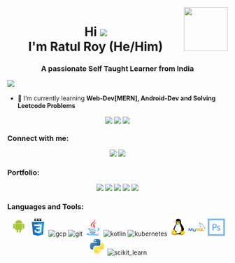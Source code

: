 
<img src="https://github-profile-trophy.vercel.app/?username=royal-programmer&title=Commits&column=1&theme=dark_lover" align="right" height="100" width="100" />
<h1 align="center">Hi <img src="https://media.giphy.com/media/hvRJCLFzcasrR4ia7z/giphy.gif" width="25px"> <br> I'm Ratul Roy (He/Him)</h1>
<h3 align="center">A passionate Self Taught Learner from India</h3>

![](https://komarev.com/ghpvc/?username=royal-programmer&style=plastic)

- 🌱 I’m currently learning **Web-Dev[MERN], Android-Dev and Solving Leetcode Problems**


<p align=center>
<img align="center" src="http://github-profile-summary-cards.vercel.app/api/cards/profile-details?username=royal-programmer&theme=github_dark">
<img align=center src="http://github-profile-summary-cards.vercel.app/api/cards/stats?username=vishnudas-bluefox&theme=github_dark"/>
<img align=center src="http://github-profile-summary-cards.vercel.app/api/cards/repos-per-language?username=royal-programmer&theme=github_dark"/>
</p>

<h3>Connect with me:</h3>
<p align=center>
<a href="https://www.linkedin.com/in/royal-programmer/" target="blank">
  <img src="https://raw.githubusercontent.com/rahuldkjain/github-profile-readme-generator/master/src/images/icons/Social/linked-in-alt.svg"
    height="30" /></a>
<a href="https://www.instagram.com/_royalprogrammer.dev/" target="blank">
  <img src="https://raw.githubusercontent.com/rahuldkjain/github-profile-readme-generator/master/src/images/icons/Social/instagram.svg" 
    height="30" /></a>
</p>

<h3>Portfolio:</h3>
<p align=center>
  <a href="https://stackoverflow.com/users/22394141/royal-programmer" target="blank">
  <img src="https://raw.githubusercontent.com/rahuldkjain/github-profile-readme-generator/master/src/images/icons/Social/stack-overflow.svg" 
    height="30" /></a>
  <a href="https://www.kaggle.com/royalprogrammer" target="blank">
  <img src="https://raw.githubusercontent.com/rahuldkjain/github-profile-readme-generator/master/src/images/icons/Social/kaggle.svg" 
    height="30" /></a>
  <a href="https://www.hackerrank.com/royal_programmer" target="blank">
  <img src="https://raw.githubusercontent.com/rahuldkjain/github-profile-readme-generator/master/src/images/icons/Social/hackerrank.svg" 
    height="30" /></a>
<a href="https://leetcode.com/royal_programmer/" target="blank">
  <img src="https://raw.githubusercontent.com/rahuldkjain/github-profile-readme-generator/master/src/images/icons/Social/leet-code.svg" 
    height="30" /></a>
<a href="https://auth.geeksforgeeks.org/user/royal_programmer" target="blank">
  <img src="https://raw.githubusercontent.com/rahuldkjain/github-profile-readme-generator/master/src/images/icons/Social/geeks-for-geeks.svg" 
    height="30" /></a>
</p>


<h3>Languages and Tools:</h3>
<p align=center>
  <img src="https://raw.githubusercontent.com/devicons/devicon/master/icons/android/android-original-wordmark.svg" 
    alt="android" height="40"/>
  <img src="https://raw.githubusercontent.com/devicons/devicon/master/icons/css3/css3-original-wordmark.svg" 
    alt="css3" height="40"/>
  <img src="https://www.vectorlogo.zone/logos/google_cloud/google_cloud-icon.svg" 
    alt="gcp" height="40"/>
  <img src="https://www.vectorlogo.zone/logos/git-scm/git-scm-icon.svg" 
    alt="git" height="40"/>
  <img src="https://raw.githubusercontent.com/devicons/devicon/master/icons/java/java-original.svg" 
    alt="java" height="40"/>
  <img src="https://www.vectorlogo.zone/logos/kotlinlang/kotlinlang-icon.svg" 
    alt="kotlin" height="30"/>  
  <img src="https://www.vectorlogo.zone/logos/kubernetes/kubernetes-icon.svg" 
    alt="kubernetes" height="40"/>
  <img src="https://raw.githubusercontent.com/devicons/devicon/master/icons/linux/linux-original.svg" 
    alt="linux" height="40"/>
  <img src="https://raw.githubusercontent.com/devicons/devicon/master/icons/mysql/mysql-original-wordmark.svg" 
    alt="mysql" height="40"/>
  <img src="https://raw.githubusercontent.com/devicons/devicon/master/icons/photoshop/photoshop-line.svg" 
    alt="photoshop" height="40"/>
  <img src="https://raw.githubusercontent.com/devicons/devicon/master/icons/python/python-original.svg" 
    alt="python" height="40"/>
  <img src="https://upload.wikimedia.org/wikipedia/commons/0/05/Scikit_learn_logo_small.svg" 
    alt="scikit_learn" height="40"/>

</p>


